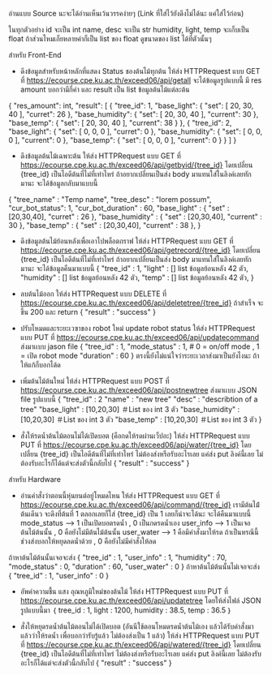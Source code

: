 อ่านแบบ Source นะจะได้อ่านเห็นเว้นวรรคง่ายๆ
(Link ที่ใส่ไว้ยังดึงไม่ได้นะ แค่ใส่ไว้ก่อน)

ในทุกตัวอย่าง 
id จะเป็น int
name, desc จะเป็น str
humidity, light, temp จะเก็บเป็น float ถ้าส่วนไหมเก็ยหลายค่าก็เป็น list ของ float ดูขนาดของ list ได้ที่ตัวนั้นๆ

สำหรับ Front-End

- ดึงข้อมูลสำหรับหน้าหลักที่แสดง Status ชองต้นไม้ทุกต้น ให้ส่ง HTTPRequest แบบ GET ที่
https://ecourse.cpe.ku.ac.th/exceed06/api/getall
จะได้ข้อมูลรูปแบบนี้ มี res amount บอกว่ามีกี่ค่า และ result เป็น list ข้อมูลต้นไม้แต่ละต้น

{
    "res_amount": int,
    "result": [
        {
            "tree_id": 1,
            "base_light": {
                "set": [
                    20,
                    30,
                    40
                ],
                "curret": 26
            },
            "base_humidity": {
                "set": [
                    20,
                    30,
                    40
                ],
                "current": 30
            },
            "base_temp": {
                "set": [
                    20,
                    30,
                    40
                ],
                "current": 38
            }
        },
        {
            "tree_id": 2,
            "base_light": {
                "set": [
                    0,
                    0,
                    0
                ],
                "curret": 0
            },
            "base_humidity": {
                "set": [
                    0,
                    0,
                    0
                ],
                "current": 0
            },
            "base_temp": {
                "set": [
                    0,
                    0,
                    0
                ],
                "current": 0
            }
        }
    ]
}

- ดึงข้อมูลต้นไม้เฉพาะต้น ให้ส่ง HTTPRequest แบบ GET ที่
https://ecourse.cpe.ku.ac.th/exceed06/api/getbyid/{tree_id}
โดยเปลี่ยน {tree_id} เป็นไอดีต้นที่ไม่ที่เท่าไหร่ ถ้าอยากเปลี่ยนเป็นส่ง body มาแทนใส่ในลิงค์เลยทักมานะ
จะได้ข้อมูลกลับมาแบบนี้

{
        "tree_name" : "Temp name",
        "tree_desc" : "lorem possum",
        "cur_bot_status": 1,
        "cur_bot_duration" : 60,
        "base_light" : {
                "set" : [20,30,40],
                "curret" : 26
                },
        "base_humidity" : {
            "set" : [20,30,40],
            "current" : 30
            },
        "base_temp" : {
            "set" : [20,30,40],
            "current" : 38
            },
    }

- ดึงข้อมูลต้นไม้ย้อนหลังเพื่อเอาไปพล็อตกราฟ ให้ส่ง HTTPRequest แบบ GET ที่
https://ecourse.cpe.ku.ac.th/exceed06/api/getrecord/{tree_id}
โดยเปลี่ยน {tree_id} เป็นไอดีต้นที่ไม่ที่เท่าไหร่ ถ้าอยากเปลี่ยนเป็นส่ง body มาแทนใส่ในลิงค์เลยทักมานะ
จะได้ข้อมูลคืนมาแบบนี้
{
        "tree_id" : 1,
        "light" : [] list ข้อมูลย้อนหลัง 42 ตัว,
        "humidity" : [] list ข้อมูลย้อนหลัง 42 ตัว,
        "temp" : [] list ข้อมูลย้อนหลัง 42 ตัว,
}

- ลบต้นไม้ออก ให้ส่ง HTTPRequest แบบ DELETE ที่
https://ecourse.cpe.ku.ac.th/exceed06/api/deletetree/{tree_id}
ถ้าสำเร็จ จะขึ้น 200 และ return
{
        "result" : "success"
}

- ปรับโหมดและระยะเวฃาของ robot ใหม่ update robot status ให้ส่ง HTTPRequest แบบ PUT ที่
https://ecourse.cpe.ku.ac.th/exceed06/api/updatecommand
ส่งมาเเบบ jason file 
{
    "tree_id" : 1,
    "mode_status" : 1, # 0 = on/off mode , 1 = เปิด robot mode
    "duration" : 60
}
ตรงนี้ยังไม่แน่ใจว่าระยะเวลาส่งมาเป็นยังไงนะ ถ้าให้แก้ก็บอกได้ด

- เพิ่มต้นไม้ต้นใหม่ ให้ส่ง HTTPRequest แบบ POST ที่
https://ecourse.cpe.ku.ac.th/exceed06/api/postnewtree
ส่งมาเเบบ JSON file รูปแบบนี้
{
    "tree_id" : 2
    "name" : "new tree"
    "desc" : "describtion of a tree"
    "base_light" : [10,20,30] ＃List ของ int 3 ตัว
    "base_humidity" : [10,20,30]  ＃List ของ int 3 ตัว
    "base_temp" : [10,20,30] ＃List ของ int 3 ตัว
}

- สั่งให้รดน้ำต้นไม้ตอนไม่ได้เปิดบอต (คือกดให้รดผ่านเว็ปอะ) ให้ส่ง HTTPRequest แบบ PUT ที่
https://ecourse.cpe.ku.ac.th/exceed06/api/water/{tree_id}
โดยเปลี่ยน {tree_id} เป็นไอดีต้นที่ไม่ที่เท่าไหร่
ไม่ต้องส่งหรือรับอะไรเลย แค่ส่ง put ลิงค์นี้เลย ไม่ต้องรับอะไรก็ได้แต่จะส่งตัวนี้กลับไป
{
    "result" : "success"
}

สำหรับ Hardware
- อ่านคำสั่งว่าตอนนี้หุ่นยนต์อยู่โหมดไหน ให้ส่ง HTTPRequest แบบ GET ที่
https://ecourse.cpe.ku.ac.th/exceed06/api/command/{tree_id}
เรามีต้นไม้้ต้นเดีนว จะดึงที่ต้นที่ 1 ตลอกเลยก็ใส่ {tree_id} เป็น 1 เลยก็น่าจะได้นะ
จะได้คืนมาแบบนี้ mode_status --> 1 เป็นเปิดบอตรดน้ำ , 0 เป็นกดรดน้ำเอง
              user_info --> 1 เป็นเจอต้นไม้ต้นนั้น , 0 คือยังไม่มีต้นไม้ต้นนั้น
              user_water --> 1 คือมีคำสั่งมาให้รด ถ้าเป็นหรณีนี้ช่วงส่งบอกให้หยุดลดน้ำด้วย , 0 คือยังไม่มีคำสั่งให้ลด
              
ถ้าหาต้นไม้ต้นนั้นเจอจะส่ง
{
        "tree_id" : 1,
        "user_info" : 1,
        "humidity" : 70,
        "mode_status" : 0,
        "duration" : 60,
        "user_water" : 0
}
ถ้าหาต้นไม้ต้นนั้นไม่เจอจะส่ง
{
        "tree_id" : 1,
        "user_info" : 0
}

- อัพค่าความชื้น แสง อุณหภูมิใหม่ของต้นไม้ ให้ส่ง HTTPRequest แบบ PUT ที่
https://ecourse.cpe.ku.ac.th/exceed06/api/updatetree
โดยให้ส่งไฟล์ JSON รูปแบบนี้มา
｛
    tree_id : 1,
    light : 1200,
    humidity : 38.5,
    temp : 36.5
 ｝
 
- สั่งให้หยุดรดน้ำต้นไม้ตอนไม่ได้เปิดบอต (อันนีใช้ตอนโหมดรดน้ำต้นไม้เอง แล้วได้รับคำสั่งมาแล้วว่าให้รดน้ำ เพื่อบอกว่ารับรู้แล้ว ไม่ต้องส่งเป็น 1 แล้ว) ให้ส่ง HTTPRequest แบบ PUT ที่
https://ecourse.cpe.ku.ac.th/exceed06/api/watered/{tree_id}
โดยเปลี่ยน {tree_id} เป็นไอดีต้นที่ไม่ที่เท่าไหร่
ไม่ต้องส่งหรือรับอะไรเลย แค่ส่ง put ลิงค์นี้เลย ไม่ต้องรับอะไรก็ได้แต่จะส่งตัวนี้กลับไป
{
    "result" : "success"
}
